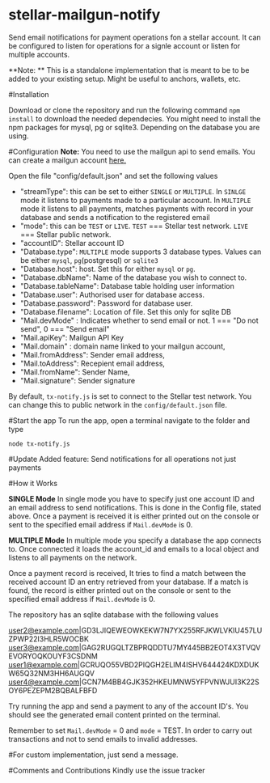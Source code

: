 # stellar-mailgun-notify
Send email notifications for payment operations fon a stellar account. It can be configured to listen for operations for a signle account or listen for multiple accounts.

**Note: ** This is a standalone implementation that is meant to be to be added to your existing setup. Might be useful to anchors, wallets, etc.

#Installation

Download or clone the repository and run the following command
`npm install` to download the needed dependecies.
You might need to install the npm packages for mysql, pg or sqlite3. Depending on the database you are using.

#Configuration
**Note:** You need to use the mailgun api to send emails. You can create a mailgun account [here.](https://mailgun.com)


Open the file "config/default.json" and set the following values
- "streamType": this can be set to either `SINGLE` or `MULTIPLE`. In `SINLGE` mode it listens to payments made to a particular account. In `MULTIPLE` mode it listens to all payments, matches payments with record in your database and sends a notification to the registered email
- "mode": this can be `TEST` or `LIVE`. `TEST` === Stellar test network. `LIVE` === Stellar public network.
- "accountID": Stellar account ID
- "Database.type": `MULTIPLE` mode supports 3 database types. Values can be either `mysql`, `pg`(postgresql) or `sqlite3`
- "Database.host": host. Set this for either `mysql` or `pg`.
- "Database.dbName": Name of the database you wish to connect to.
- "Database.tableName": Database table holding user information
- "Database.user": Authorised user for database access.
- "Database.password": Password for database user.
- "Database.filename": Location of file. Set this only for sqlite DB
- "Mail.devMode" : Indicates whether to send email or not. 1 === "Do not send", 0 === "Send email"
- "Mail.apiKey": Mailgun API Key
- "Mail.domain" : domain name linked to your mailgun account,
- "Mail.fromAddress": Sender email address,
- "Mail.toAddress": Recepient email address,
- "Mail.fromName": Sender Name,
- "Mail.signature": Sender signature

By default, `tx-notify.js` is set to connect to the Stellar test network. You can change this to public network in the `config/default.json` file.


#Start the app
To run the app, open a terminal navigate to the folder and type

`node tx-notify.js`

#Update
Added feature: Send notifications for all operations not just payments

#How it Works

**SINGLE Mode**
In single mode you have to specify just one account ID and an email address to send notifications. This is done in the Config file, stated above. 
Once a payment is received it is either printed out on the console or sent to the specified email address if `Mail.devMode` is 0.

**MULTIPLE Mode**
In multiple mode you specify a database the app connects to. Once connected it loads the account_id and emails to a local object and listens to all payments on the network. 

Once a payment record is received, It tries to find a match between the  received account ID an entry retrieved from your database. If a match is found, the record is either printed out on the console or sent to the specified email address if `Mail.devMode` is 0.

The repository has an sqlite database with the following values

user2@example.com|GD3LJIQEWEOWKEKW7N7YX255RFJKWLVKIU457LUZPWP22I3HLR5WOCBK
user3@example.com|GAG2RUGQLTZBPRQDDTU7MY445BB2EOT4X3TVQVEVORYOQKOUYF3CSDNM
user1@example.com|GCRUQO55VBD2PIQGH2ELIM4ISHV644424KDXDUKW65Q32NM3HH6AUGQV
user4@example.com|GCN7M4BB4GJK352HKEUMNW5YFPVNWJUI3K22SOY6PEZEPM2BQBALFBFD

Try running the app and send a payment to any of the account ID's. You should see the generated email content printed on the terminal.

Remember to set  `Mail.devMode` = 0 and `mode` = TEST. In order to carry out transactions and not to send emails to invalid addresses.


#For custom implementation, just send a message.

#Comments and Contributions
Kindly use the issue tracker



